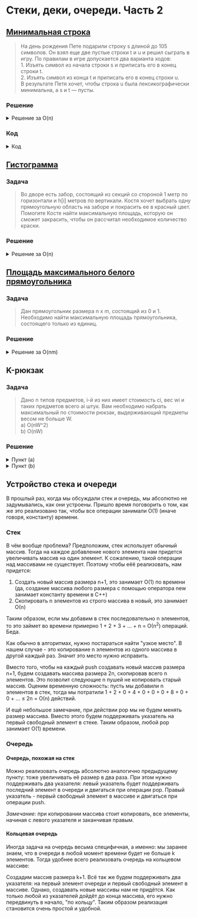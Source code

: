 # Стеки, деки, очереди. Часть 2

## [Минимальная строка](https://codeforces.com/gym/349070/problem/B)

> На день рождения Пете подарили строку s длиной до 105 символов. Он взял еще две пустые строки t и u и решил сыграть в игру. По правилам в игре допускается два варианта ходов: <br> 1. Изъять символ из начала строки s и приписать его в конец строки t. <br> 2. Изъять символ из конца t и приписать его в конец строки u. <br> В результате Петя хочет, чтобы строка u была лексикографически минимальна, а s и t — пусты.

### Решение

<details>
<summary> Решение за O(n) </summary>
Жадный алгоритм: каждый раз ищем лексикографически минимальный возможный символ, который мы можем написать в строку u. Этот символ может быть либо последним символом из строки t, либо любым из строки s. А далее лишь дело реализации: как поддерживать лексикографически минимальный символ в строке s? Над этим советую подумать, прежде чем смотреть в раздел c кодом.
</details>

### Код

<details>
<summary> Код </summary>

```cpp
#include <iostream>
#include <deque>
#include <vector>
#include <string>
#include <algorithm>

using namespace std;

int cnt[26];

int main() {
    string s;
    cin >> s;
    string t;

    for (char c : s)
        cnt[c - 'a']++;

    int n = s.size();

    reverse(s.begin(), s.end());

    for (int i = 0; i < n; ++i) {
        int lexmin = 27;
        for (int i = 0; i < 26; ++i)
            if (cnt[i])
                lexmin = min(lexmin, i);

        if (!t.empty() && lexmin >= t.back() - 'a') {
            cout << t.back();
            t.pop_back();
        }
        else {
            while (s.back() - 'a' != lexmin) {
                cnt[s.back() - 'a']--;
                t.push_back(s.back());
                s.pop_back();
            }
            cnt[s.back() - 'a']--;
            s.pop_back();
            cout << (char)(lexmin + 'a');
        }
    }
}
```

</details>

## [Гистограмма](https://informatics.msk.ru/mod/statements/view.php?chapterid=111253#1)

### Задача

> Во дворе есть забор, состоящий из секций со стороной 1 метр по горизонтали и h[i] метров по вертикали. Костя хочет выбрать одну прямоугольную область на заборе и покрасить ее в красный цвет. Помогите Косте найти максимальную площадь, которую он сможет закрасить, чтобы он рассчитал необходимое количество краски.

### Решение

<details>
<summary> Решение за O(n) </summary>
Заметим, что нижняя граница наибольшего прямоугольника - это всегда y=0. Наибольший прямоугольник должно быть невозможно расширить ни в одну из сторон. Давайте просто переберем все такие прямоугольники и выберем из них максимальный по площади.

Давайте идти слева направо по вертикальным прямоугольникам гистограммы и хранить такую "лесенку" - в стеке будут лежать пройденные столбики (индекс и высота), но только те, которые нужны, чтобы столбцы строго возрастали, и при этом лесенка заканчивалась последним рассмотренным столбцом.

Строить её нужно так: давайте рассмотрим новый столбец. Если его высота больше, чем у последнего в стеке (предыдущего столбца), то просто кладём его в стек, и на этом всё. Если его высота меньше или равна, чем у последнего, то нужно вынимать столбцы с конца стека, пока высота нового столбца не будет наконец больше, чем у последнего в стеке. В конце нужно просто вынуть все столбцы из стека (для этого удобно просто в конец положить фиктивный столбец высоты ноль).

При вынимании столбца из стека нужно посчитать площадь максимального прямоугольника, который включает этот столбец. Высоту мы уже знаем, надо определить его площадь. Заметим, что его левая координата - это индекс столбца, который лежит перед этим столбцом в стеке (это самый правый столбец, который левее удаляемого и при этом ниже по высоте) плюс один. А правая координата - это та, которую мы сейчас рассматриваем (раз нам нужно удалить этот столбец).

Как это работает? Наибольший прямоугольник упирается верхом хотя бы в один столбец, а значит когда мы его будем удалять, мы учтем этот прямоугольник.

Так можно за O(N) найти площадь максимального прямоугольника в такой гистограмме

</details>

## [Площадь максимального белого прямоугольника](https://acmp.ru/index.asp?main=task&id_task=116)

### Задача

> Дан прямоугольник размера n x m, состоящий из 0 и 1. Необходимо найти максимальную площадь прямоугольника, состоящего только из единиц.

### Решение

<details>
<summary> Решение за O(nm) </summary>
После осознания задачи о гистограмме решение задачи должно быть очевидным. Для каждой строки вычислим h[i,j] - количество подряд идущих единиц вверх от клетки i,j. Это можно вычислить за O(nm) проходом сверху вниз по массиву. А далее для каждой строки независимо решать задачу о гистограмме. Такое решение работает за O(nm).
</details>

## K-рюкзак

### Задача

> Дано n типов предметов, i-й из них имеет стоимость ci, вес wi и таких предметов всего ai штук. Вам необходимо набрать максимальный по стоимости рюкзак, выдерживающий предметы весом не больше W. <br>
а) O(nW^2) <br>
b) O(nW)

### Решение

<details>
<summary> Пункт (a) </summary>
Здесь мы можем написать абсолютно стандартный рюкзак, а именно: пусть dp[i][j] - это максимальный по стоимости рюкзак, в котором мы использовали предметы первых i типов и при этом набрали вес j. Переходы тоже будут очень простые: мы можем либо не брать i-й предмет (в dp[i-1][j]), либо взять 1 раз предмет i (в dp[i-1][j - w[i]]), либо 2 раза предмет i (в dp[i-1][j - 2w[i]]) и так далее до a[i] раз взять предмет i (в dp[i][j - a[i]*w[i]]). То есть
dp[i][j] = max(dp[i-1][j-k*w[i]] + c[i] * k), где k=0..a[i]

Не сложно заметить, что если w[i] = 1, а a[i] - очень большое, то мы сделаем переходы из каждой клетки i-й строки в каждую клетку (i-1)-й строки, то есть такую динамику мы посчитаем за O(nW^2).
</details>

<details>
<summary> Пункт (b) </summary>

А теперь время оптимизаций. Нам потребуется пара идей:

<details>
<summary> Идея 1 </summary>
Идея 1: заметим, что для фиксированного w[i] и j мы будем смотреть только на часть клеток k, имеющих остаток от деления k % w[i] = j % w[i]. То есть задача для всех остатков от деления на w[i] независима! Тогда выпишем по-отдельности клетки

0, w[i], 2w[i], ...

1, w[i] + 1, 2w[i] + 1, ...

...

w[i] - 1, 2w[i] - 1, 3w[i] - 1, ...

И решим задачу для них отдельно. Собственно, какую задачу осталось решить то?

</details>

<details>

<summary> Идея 2 </summary>

В каждом отдельном массиве нам нужно найти максимум среди a[i] предыдущих динамик с некоторой добавкой (вида k*c[i]). То есть мы решаем задачу максимума в окне размера a[i] с небольшим изменением: при движении окна значения в окне меняются нехитрым образом. Исследуем то, как оно меняется:

Пусть мы считаем значения динамики для первого из w[i] независимых подзадач и оно лежат в массиве t. Тогда переходы для j-го элемента имеют вид: <p align="center"> t[j], t[j-1] + c[i], ..., t[j-a[i]] + a[i] * c[i] </p>

Переходы для (j+1)-го элемента будут очень похожи: <p align="center">t[j+1], t[j] + c[i], ..., t[j-a[i] + 1] + a[i] * c[i] </p>

То есть разница для каждого перехода составляет ровно c[i]. Это очень важный факт! Он означает, что отсортированный порядок массива t с нашими добавлениями не меняется при переходе от j к j+1! А это в свою очередь означает, что мы можем писать обычный алгоритм для поиска максимума в окне, ведь нам важно было поддерживать убывающую последовательность элементов, и от j к j+1 основная ее часть не будет меняться (кроме некоторого суффикса и иногда первого элемента, как и в обычном алгоритме).

</details>

</details>

## Устройство стека и очереди

В прошлый раз, когда мы обсуждали стек и очередь, мы абсолютно не задумывались, как они устроены. Пришло время поговорить о том, как же это реализовано так, чтобы все операции занимали О(1) (иначе говоря, константу) времени.

### Стек

В чём вообще проблема? Предположим, стек использует обычный массив. Тогда на каждое добавление нового элемента нам придется увеличивать массив на один элемент. К сожалению, такой операции над массивами не существует. Поэтому чтобы еёё реализовать, нам придется:

1. Создать новый массив размера n+1, это занимает О(1) по времени (да, создание массива любого размера с помощью оператора new занимает константу времени в C++)
1. Скопировать n элементов из строго массива в новый, это занимает О(n)

Таким образом, если мы добавим в стек последовательно n элементов, то это займет во времени примерно 1 + 2 + 3 + ... + n = О(n<sup>2</sup>) операций. Беда.

Как обычно в алгоритмах, нужно постараться найти "узкое место". В нашем случае - это копирование n элементов из одного массива в другой каждый раз. Значит это место нужно исправить.

Вместо того, чтобы на каждый push создавать новый массив размера n+1, будем создавать массива размера 2n, скопировав всего n элементов. Это позволит следующие n пушей не копировать старый массив. Оценим временную сложность: пусть мы добавили n элементов в стек, тогда мы потратили 1 + 2 + 0 + 4 + 0 + 0 + 0 + 8 + 0 + 0 + ... ≤ 2n = О(n) действий.

И ещё небольшое замечание, при действии pop мы не будем менять размер массива. Вместо этого будем поддерживать указатель на первый свободный элемент в стеке. Таким образом, любой pop занимает О(1) времени.

### Очередь

#### Очередь, похожая на стек

Можно реализовать очередь абсолютно аналогично предыдущему пункту: тоже увеличивать её размер в два раза. При этом нужно поддерживать два указателя: левый указатель будет поддерживать последний элемент в очереди и двигаться при операции pop. Правый указатель - первый свободный элемент в массиве и двигаться при операции push.

_Замечание_: при копировании массива стоит копировать, все элементы, начиная с левого указателя и заканчивая правым.

#### Кольцевая очередь

Иногда задача на очередь весьма специфичная, а именно: мы заранее знаем, что в очереди в любой момент времени будет не больше k элементов. Тогда удобнее всего реализовать очередь на кольцевом массиве:

Создадим массив размера k+1. Всё так же будем поддерживать два указателя: на первый элемент очереди и первый свободный элемент в массиве. Однако, создавать новые массивы нам не придётся. Как только любой из указателей дойдёт до конца массива, его нужно передвинуть в начало, "по кольцу". Таким образом реализация становится очень простой и удобной.
